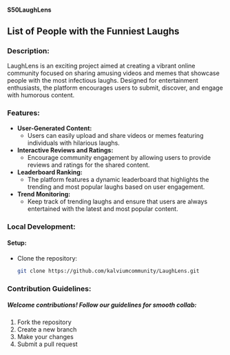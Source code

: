 #### S50LaughLens
## List of People with the Funniest Laughs
### Description:
LaughLens is an exciting project aimed at creating a vibrant online community focused on sharing amusing videos and memes that showcase people with the most infectious laughs. Designed for entertainment enthusiasts, the platform encourages users to submit, discover, and engage with humorous content.
### Features:
* **User-Generated Content:**
   - Users can easily upload and share videos or memes featuring individuals with hilarious laughs.
* **Interactive Reviews and Ratings:**
   - Encourage community engagement by allowing users to provide reviews and ratings for the shared content.
* **Leaderboard Ranking:**
   - The platform features a dynamic leaderboard that highlights the trending and most popular laughs based on user engagement.
* **Trend Monitoring:**
   - Keep track of trending laughs and ensure that users are always entertained with the latest and most popular content.
 
### Local Development:
#### Setup:
* Clone the repository:
   ```bash
  git clone https://github.com/kalviumcommunity/LaughLens.git
### Contribution Guidelines:
##### Welcome contributions! Follow our guidelines for smooth collab:
1. Fork the repository
2. Create a new branch
3. Make your changes
4. Submit a pull request
